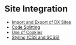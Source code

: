 # Site Integration
- [Import and Export of DX Sites](import_export_site)
- [Code Splitting](code_splitting.md)
- [Use of Cookies](use_of_cookies.md)
- [Styling (CSS and SCSS)](styling_css_and_scss.md)
